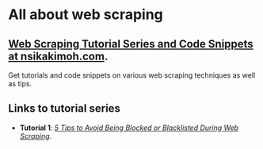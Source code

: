 # All about web scraping

## [Web Scraping Tutorial Series and Code Snippets at nsikakimoh.com](https://nsikakimoh.com).

Get tutorials and code snippets on various web scraping techniques as well as tips.

## Links to tutorial series

- __Tutorial 1__: *[5 Tips to Avoid Being Blocked or Blacklisted During Web Scraping](https://nsikakimoh.com/blog/avoid-being-blocked-when-web-scraping)*.
